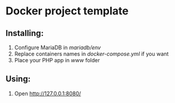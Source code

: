 # Docker project template

## Installing:

1. Configure MariaDB in _mariadb/env_
3. Replace containers names in _docker-compose.yml_ if you want
4. Place your PHP app in _www_ folder

## Using:

1. Open http://127.0.0.1:8080/
